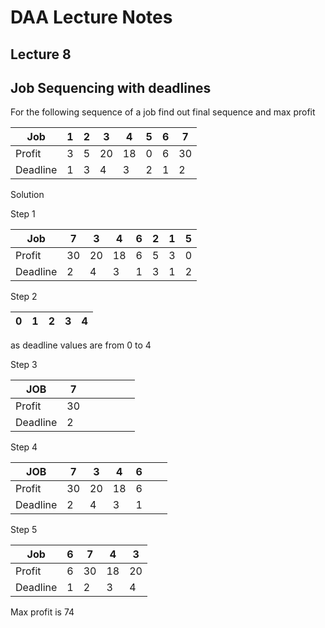 # DAA Lecture Notes

## Lecture 8

## Job Sequencing with deadlines

For the following sequence of a job find out final sequence and max profit

| Job | 1 |  2 | 3 | 4 | 5 | 6 | 7
| - | - | - | - | - | - | - | - |
| Profit | 3 | 5 | 20 | 18 | 0 | 6 | 30 |
| Deadline| 1 | 3 | 4 | 3 | 2 | 1 | 2 |

Solution

Step 1

| Job | 7 |  3 | 4 | 6 | 2 | 1 | 5
| - | - | - | - | - | - | - | - |
| Profit | 30 | 20 | 18 | 6 | 5 | 3 | 0 |
| Deadline| 2 | 4 | 3 | 1 | 3 | 1 | 2 |

Step 2

| 0 | 1 | 2 | 3 | 4 |
| - | - | - | - | - |

as deadline values are from 0 to 4

Step 3

| JOB | 7 | | | | | |
| - | - | - | - | - | - | - |
| Profit | 30 |
| Deadline | 2 |

Step 4

| JOB | 7 | 3 | 4 | 6 | | |
| - | - | - | - | - | - | - |
| Profit | 30 | 20 | 18 | 6 |
| Deadline | 2 | 4 | 3 | 1 |

Step 5

| Job | 6 | 7 | 4 | 3 |
| - | - | - | - | - |
| Profit | 6 | 30 | 18 | 20 |
| Deadline | 1 | 2 | 3 | 4 |  

Max profit is 74
